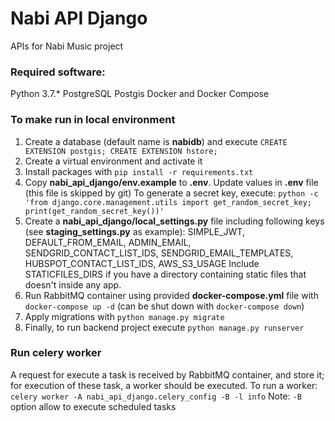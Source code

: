 # Nabi API Django

APIs for Nabi Music project

### Required software:
Python 3.7.*
PostgreSQL
Postgis
Docker and Docker Compose

### To make run in local environment
1. Create a database (default name is **nabidb**) and execute `CREATE EXTENSION postgis; CREATE EXTENSION hstore;`
2. Create a virtual environment and activate it
3. Install packages with `pip install -r requirements.txt`
4. Copy **nabi_api_django/env.example** to **.env**. Update values in **.env** file (this file is skipped by git)
To generate a secret key, execute: `python -c 'from django.core.management.utils import get_random_secret_key; print(get_random_secret_key())'`
5. Create a **nabi_api_django/local_settings.py** file including following keys (see **staging_settings.py** as example): SIMPLE_JWT, DEFAULT_FROM_EMAIL, ADMIN_EMAIL, SENDGRID_CONTACT_LIST_IDS, SENDGRID_EMAIL_TEMPLATES, HUBSPOT_CONTACT_LIST_IDS, AWS_S3_USAGE
Include STATICFILES_DIRS if you have a directory containing static files that doesn't inside any app.
6. Run RabbitMQ container using provided **docker-compose.yml** file with `docker-compose up -d` (can be shut down with `docker-compose down`)
7. Apply migrations with `python manage.py migrate`
8. Finally, to run backend project execute `python manage.py runserver`

### Run celery worker
A request for execute a task is received by RabbitMQ container, and store it; for execution of these task, a worker should be executed.
To run a worker: `celery worker -A nabi_api_django.celery_config -B -l info`
Note: `-B` option allow to execute scheduled tasks
